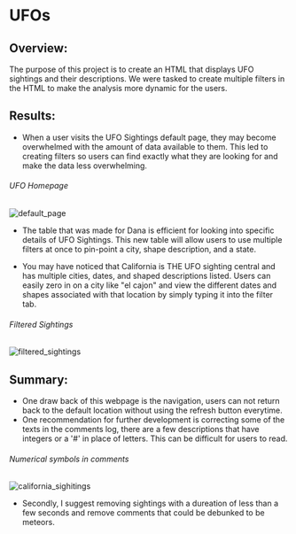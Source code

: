 # UFOs
## Overview: 
 The purpose of this project is to create an HTML that displays UFO sightings and their descriptions. We were tasked to create multiple filters in the HTML to make the analysis more dynamic for the users.
## Results: 
-  When a user visits the UFO Sightings default page, they may become overwhelmed with the amount of data available to them. This led to creating filters so users can find exactly what they are looking for and make the data less overwhelming.
###### UFO Homepage
![default_page](https://user-images.githubusercontent.com/90741799/145489482-2263bed7-1fa7-4147-bde6-63f47b1edb9a.png)
- The table that was made for Dana is efficient for looking into specific details of UFO Sightings. This new table will allow users to use multiple filters at once to pin-point a city, shape description, and a state.

- You may have noticed that California is THE UFO sighting central and has multiple cities, dates, and shaped descriptions listed. Users can easily zero in on a city like "el cajon" and view the different dates and shapes associated with that location by simply typing it into the filter tab.
###### Filtered Sightings
![filtered_sightings](https://user-images.githubusercontent.com/90741799/145489529-7e7b4d0f-6811-4d31-9106-39071be011dd.png)

## Summary: 
- One draw back of this webpage is the navigation, users can not return back to the default location without using the refresh button everytime.
- One recommendation for further development is correcting some of the texts in the comments log, there are a few descriptions that have integers or a '#' in place of letters. This can be difficult for users to read.
###### Numerical symbols in comments
![california_sighitings](https://user-images.githubusercontent.com/90741799/145530649-3c7b81e2-d26f-4a3d-9f6b-acf623cb850a.png)
- Secondly, I suggest removing sightings with a dureation of less than a few seconds and remove comments that could be debunked to be meteors.




